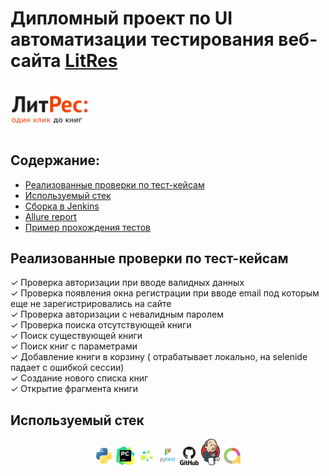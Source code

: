 # Дипломный проект по UI автоматизации тестирования веб-сайта [LitRes](https://www.litres.ru/)
<p align="left">
  <img width="25%" src="logo/LitRes_logo.png"/>
</p>

## Содержание:
- [Реализованные проверки по тест-кейсам](https://github.com/Elena0808/diplom_ui#%D1%80%D0%B5%D0%B0%D0%BB%D0%B8%D0%B7%D0%BE%D0%B2%D0%B0%D0%BD%D0%BD%D1%8B%D0%B5-%D0%BF%D1%80%D0%BE%D0%B2%D0%B5%D1%80%D0%BA%D0%B8-%D0%BF%D0%BE-%D1%82%D0%B5%D1%81%D1%82-%D0%BA%D0%B5%D0%B9%D1%81%D0%B0%D0%BC)
- [Используемый стек]()
- [Сборка в Jenkins]()
- [Allure report]()
- [Пример прохождения тестов]()

## Реализованные проверки по тест-кейсам
✓ Проверка авторизации при вводе валидных данных  
✓ Проверка появления окна регистрации при вводе email под которым еще не зарегистрировались на сайте  
✓ Проверка авторизации с невалидным паролем  
✓ Проверка поиска отсутствующей книги  
✓ Поиск существующей книги  
✓ Поиск книг с параметрами  
✓ Добавление книги в корзину ( отрабатывает локально, на selenide падает с ошибкой сессии)  
✓ Создание нового списка книг  
✓ Открытие фрагмента книги   

## Используемый стек
<p align="center">
<code><img width="6%" title="Python" src="logo/python.svg"></code>
<code><img width="6%" title="PyCharm" src="logo/pycharm.svg"></code>
<code><img width="6%" title="Selene" src="logo/selene.png"></code>
<code><img width="6%" title="PyTest" src="logo/pytest.svg"></code>
<code><img width="6%" title="GitHub" src="logo/github.svg"></code>
<code><img width="6%" title="Jenkins" src="logo/jenkins.svg"></code>
<code><img width="6%" title="Allure" src="logo/allure.svg"></code>
</p>
